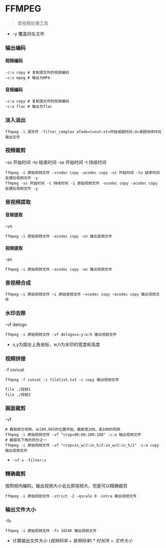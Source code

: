 # FFMPEG
> 音视频处理工具
- -y 覆盖同名文件
### 输出编码
#### 视频编码
```shell
-c:v copy # 复制源文件的视频编码
-c:v mpeg # 输出为MP4
```
#### 音频编码
```shell
-c:a copy # 复制源文件的视频编码
-c:a flac # 输出为flac
```
### 淡入淡出
```shell
ffmpeg -i 源文件 -filter_complex afade=t=out:st=开始减弱时间:d=减弱持续时间 输出文件
```
### 视频裁剪
-ss 开始时间 -to 结束时间
-ss 开始时间 -t 持续时间
```shell
ffmpeg -i 原始视频文件 -vcodec copy -acodec copy -ss 开始时间 -to 结束时间 处理后视频文件 -y
ffmpeg -ss 开始时间 -t 持续时间 -i 原始视频文件 -vcodec copy -acodec copy 处理后视频文件 -y
```
### 音视频提取
#### 音频提取
-vn
```shell
ffmpeg -i 原始视频文件 -acodec copy -vn 输出音频文件
```
#### 视频提取
-an
```shell
ffmpeg -i 原始视频文件 -acodec copy -an 输出视频文件
```
### 音视频合成
```shell
ffmpeg –i 原始视频文件 –i 原始音频文件 –vcodec copy –acodec copy 输出视频文件
```
### 水印去除
-vf delogo
```shell
ffmpeg -i 原始视频文件 -vf delogo=x:y:w:h 输出视频文件
```
- x,y为距左上角坐标，w,h为水印的宽度和高度
### 视频拼接
-f concat
```shell
ffmpeg -f concat -i filelist.txt -c copy 输出视频文件
```
```text
file ./视频1
file ./视频2
```
### 画面裁剪
-vf
```shell
# 截取部分视频，从[80,60]的位置开始，截取宽200，高100的视频
ffmpeg -i 原始视频文件 -vf "crop=80:60:200:100" -c:a 输出视频文件
# 截取右下角的四分之一
ffmpeg -i 原始视频文件 -vf "crop=in_w/2:in_h/2:in_w/2:in_h/2" -c:a copy 输出视频文件
```
- `-vf = -filter:v`
### 精确裁剪
按照帧内编码，输出视频大小会比原视频大，但是可以精确裁剪
```shell
ffmpeg -i 原始视频文件 -strict -2 -qscale 0 -intra 输出视频文件
```
### 输出文件大小
-fs
```shell
ffmpeg -i 原始视频文件 -fs 1024K 输出视频文件
```
- 计算输出文件大小 
$(视频码率+音频码率) * 时长 /8 = 文件大小$